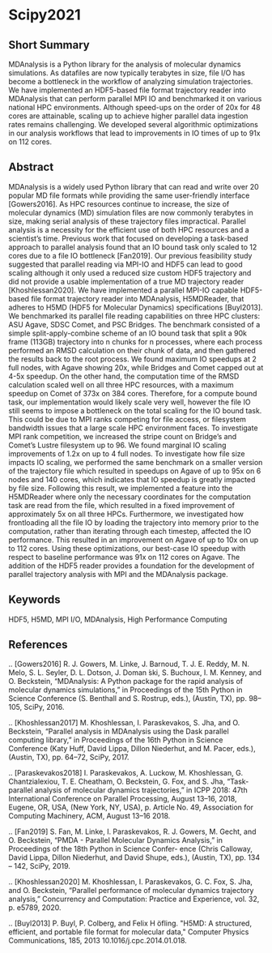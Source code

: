 # Scipy2021


Short Summary
-------------

MDAnalysis is a Python library for the analysis of molecular dynamics simulations. As datafiles are now typically terabytes in size, file I/O has become a bottleneck in the workflow of analyzing simulation trajectories. We have implemented an HDF5-based file format trajectory reader into MDAnalysis that can perform parallel MPI IO and benchmarked it on various national HPC environments. Although speed-ups on the order of 20x for 48 cores are attainable, scaling up to achieve higher parallel data ingestion rates remains challenging. We developed several algorithmic optimizations in our analysis workflows that lead to improvements in IO times of up to 91x on 112 cores.


Abstract
--------

MDAnalysis is a widely used Python library that can read and write over 20 popular MD file formats while providing the same user-friendly interface [Gowers2016]. As HPC resources continue to increase, the size of molecular dynamics (MD) simulation files are now commonly terabytes in size, making serial analysis of these trajectory files impractical. Parallel analysis is a necessity for the efficient use of both HPC resources and a scientist’s time. Previous work that focused on developing a task-based approach to parallel analysis found that an IO bound task only scaled to 12 cores due to a file IO bottleneck [Fan2019]. Our previous feasibility study suggested that parallel reading via MPI-IO and HDF5 can lead to good scaling although it only used a reduced size custom HDF5 trajectory and did not provide a usable implementation of a true MD trajectory reader [Khoshlessan2020]. We have implemented a parallel MPI-IO capable HDF5-based file format trajectory reader into MDAnalysis, H5MDReader, that adheres to H5MD (HDF5 for Molecular Dynamics) specifications [Buyl2013]. We benchmarked its parallel file reading capabilities on three HPC clusters: ASU Agave, SDSC Comet, and PSC Bridges. The benchmark consisted of a simple split-apply-combine scheme of an IO bound task that split a 90k frame (113GB) trajectory into n chunks for n processes, where each process performed an RMSD calculation on their chunk of data, and then gathered the results back to the root process. We found maximum IO speedups at 2 full nodes, with Agave showing 20x, while Bridges and Comet capped out at 4-5x speedup. On the other hand, the computation time of the RMSD calculation scaled well on all three HPC resources, with a maximum speedup on Comet of 373x on 384 cores. Therefore, for a compute bound task, our implementation would likely scale very well, however the file IO still seems to impose a bottleneck on the total scaling for the IO bound task. This could be due to MPI ranks competing for file access, or filesystem bandwidth issues that a large scale HPC environment faces. To investigate MPI rank competition, we increased the stripe count on Bridge’s and Comet’s Lustre filesystem up to 96. We found marginal IO scaling improvements of 1.2x on up to 4 full nodes. To investigate how file size impacts IO scaling, we performed the same benchmark on a smaller version of the trajectory file which resulted in speedups on Agave of up to 95x on 6 nodes and 140 cores, which indicates that IO speedup is greatly impacted by file size. Following this result, we implemented a feature into the H5MDReader where only the necessary coordinates for the computation task are read from the file, which resulted in a fixed improvement of approximately 5x on all three HPCs. Furthermore, we investigated how frontloading all the file IO by loading the trajectory into memory prior to the computation, rather than iterating through each timestep, affected the IO performance. This resulted in an improvement on Agave of up to 10x on up to 112 cores. Using these optimizations, our best-case IO speedup with respect to baseline performance was 91x on 112 cores on Agave.  The addition of the HDF5 reader provides a foundation for the development of parallel trajectory analysis with MPI and the MDAnalysis package.


Keywords
--------
HDF5, H5MD, MPI I/O, MDAnalysis, High Performance Computing


References
----------


.. [Gowers2016] R. J. Gowers, M. Linke, J. Barnoud, T. J. E. Reddy, M. N. Melo, S. L. Seyler, D. L. Dotson, J. Doman ́ski, S. Buchoux, I. M. Kenney, and O. Beckstein, “MDAnalysis: A Python package for the rapid analysis of molecular dynamics simulations,” in Proceedings of the 15th Python in Science Conference (S. Benthall and S. Rostrup, eds.), (Austin, TX), pp. 98–105, SciPy, 2016.

.. [Khoshlessan2017] M. Khoshlessan, I. Paraskevakos, S. Jha, and O. Beckstein, “Parallel analysis in MDAnalysis using the Dask parallel computing library,” in Proceedings of the 16th Python in Science Conference (Katy Huff, David Lippa, Dillon Niederhut, and M. Pacer, eds.), (Austin, TX), pp. 64–72, SciPy, 2017.

.. [Paraskevakos2018] I. Paraskevakos, A. Luckow, M. Khoshlessan, G. Chantzialexiou, T. E. Cheatham, O. Beckstein, G. Fox, and S. Jha, “Task-parallel analysis of molecular dynamics trajectories,” in ICPP 2018: 47th International Conference on Parallel Processing, August 13–16, 2018, Eugene, OR, USA, (New York, NY, USA), p. Article No. 49, Association for Computing Machinery, ACM, August 13–16 2018.

.. [Fan2019] S. Fan, M. Linke, I. Paraskevakos, R. J. Gowers, M. Gecht, and O. Beckstein, “PMDA - Parallel Molecular Dynamics Analysis,” in Proceedings of the 18th Python in Science Confer- ence (Chris Calloway, David Lippa, Dillon Niederhut, and David Shupe, eds.), (Austin, TX), pp. 134 – 142, SciPy, 2019.

.. [Khoshlessan2020] M. Khoshlessan, I. Paraskevakos, G. C. Fox, S. Jha, and O. Beckstein, “Parallel performance of molecular dynamics trajectory analysis,” Concurrency and Computation: Practice and Experience, vol. 32, p. e5789, 2020.

.. [Buyl2013] P. Buyl, P. Colberg, and Felix H ̈ofling. "H5MD: A structured, efficient, and portable file format for molecular data," Computer Physics Communications, 185, 2013 10.1016/j.cpc.2014.01.018.
